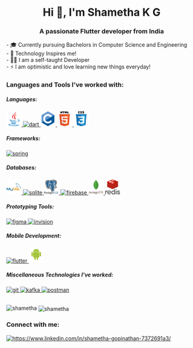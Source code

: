 <h1 align="center">Hi 👋, I'm Shametha K G</h1>
<h3 align="center">A passionate Flutter developer from India</h3>
- 🎓 Currently pursuing Bachelors in Computer Science and Engineering
<br>
- 💖 Technology Inspires me!
<br>
- 👨‍💻 I am a self-taught Developer
<br>
- ⚡ I am optimistic and love learning new things everyday!
<br>
<h3 align="left">Languages and Tools I've worked with:</h3>
<p align="left">
<h5 align="left">Languages:</h5>
   <a href="https://www.java.com" target="_blank" rel="noreferrer"> <img
      src="https://raw.githubusercontent.com/devicons/devicon/master/icons/java/java-original.svg" alt="java"
      width="40" height="40" /> </a><a href="https://dart.dev" target="_blank" rel="noreferrer"> <img
      src="https://www.vectorlogo.zone/logos/dartlang/dartlang-icon.svg" alt="dart" width="40" height="40" />
   </a><a href="https://www.cprogramming.com/" target="_blank" rel="noreferrer"> <img
      src="https://raw.githubusercontent.com/devicons/devicon/master/icons/c/c-original.svg" alt="c" width="40"
      height="40" /> </a><a href="https://www.w3.org/html/" target="_blank" rel="noreferrer"> <img
      src="https://raw.githubusercontent.com/devicons/devicon/master/icons/html5/html5-original-wordmark.svg"
      alt="html5" width="40" height="40" /> </a><a href="https://www.w3schools.com/css/" target="_blank"
      rel="noreferrer"> <img
      src="https://raw.githubusercontent.com/devicons/devicon/master/icons/css3/css3-original-wordmark.svg"
      alt="css3" width="40" height="40" /> </a>
   <br>
   <h5 align="left">Frameworks:</h5>
   <a href="https://spring.io/" target="_blank" rel="noreferrer"> <img src="https://www.vectorlogo.zone/logos/springio/springio-icon.svg" alt="spring" width="40" height="40"/> </a> 
   <br>
   <h5 align="left">Databases:</h5>
   <a href="https://www.mysql.com/" target="_blank" rel="noreferrer"> <img
      src="https://raw.githubusercontent.com/devicons/devicon/master/icons/mysql/mysql-original-wordmark.svg"
      alt="mysql" width="40" height="40" /> </a> <a href="https://www.sqlite.org/" target="_blank"
      rel="noreferrer"> <img src="https://www.vectorlogo.zone/logos/sqlite/sqlite-icon.svg" alt="sqlite" width="40"
      height="40" /> </a><a href="https://www.postgresql.org" target="_blank" rel="noreferrer"> <img            src="https://raw.githubusercontent.com/devicons/devicon/master/icons/postgresql/postgresql-original-wordmark.svg" alt="postgresql" width="40" height="40"/> </a>
      <a href="https://firebase.google.com/" target="_blank" rel="noreferrer"> <img
      src="https://www.vectorlogo.zone/logos/firebase/firebase-icon.svg" alt="firebase" width="40" height="40" />
   </a>
   <a href="https://www.mongodb.com/" target="_blank" rel="noreferrer"> <img src="https://raw.githubusercontent.com/devicons/devicon/master/icons/mongodb/mongodb-original-wordmark.svg" alt="mongodb" width="40" height="40"/> </a>  <a href="https://redis.io" target="_blank" rel="noreferrer"> <img src="https://raw.githubusercontent.com/devicons/devicon/master/icons/redis/redis-original-wordmark.svg" alt="redis" width="40" height="40"/> </a>
</p>
<h5 align="left">Prototyping Tools:</h5>
<a href="https://www.figma.com/" target="_blank" rel="noreferrer"> <img
   src="https://www.vectorlogo.zone/logos/figma/figma-icon.svg" alt="figma" width="40" height="40" /> </a>
<a href="https://www.invisionapp.com/" target="_blank" rel="noreferrer"> <img
   src="https://www.vectorlogo.zone/logos/invisionapp/invisionapp-icon.svg" alt="invision" width="40"
   height="40" /> </a>
<br>
<h5 align="left">Mobile Development:</h5>
<a href="https://flutter.dev" target="_blank" rel="noreferrer"> <img
   src="https://www.vectorlogo.zone/logos/flutterio/flutterio-icon.svg" alt="flutter" width="40" height="40" />
</a>
<a href="https://developer.android.com" target="_blank" rel="noreferrer"> <img
   src="https://raw.githubusercontent.com/devicons/devicon/master/icons/android/android-original-wordmark.svg"
   alt="android" width="40" height="40" /> </a>
<br>   
<h5 align="left">Miscellaneous Technologies I've worked:</h5>
<a href="https://git-scm.com/" target="_blank" rel="noreferrer"> <img
   src="https://www.vectorlogo.zone/logos/git-scm/git-scm-icon.svg" alt="git" width="40" height="40" /> </a>
<a href="https://kafka.apache.org/" target="_blank" rel="noreferrer"> <img src="https://www.vectorlogo.zone/logos/apache_kafka/apache_kafka-icon.svg" alt="kafka" width="40" height="40"/> </a><a href="https://postman.com" target="_blank" rel="noreferrer"><img src="https://www.vectorlogo.zone/logos/getpostman/getpostman-icon.svg" alt="postman" width="40" height="40"/> </a> 
<br><br>
<p>
<p><img align="left"
   src="https://github-readme-stats.vercel.app/api/top-langs?username=shametha&show_icons=true&locale=en&layout=compact"
   alt="shametha" /></p>
<p>&nbsp;<img align="center"
   src="https://github-readme-stats.vercel.app/api?username=shametha&show_icons=true&locale=en" alt="shametha" /></p>
</p>
<h3 align="left">Connect with me:</h3>
<p align="left">
   <a href="https://www.linkedin.com/in/shametha/" target="blank"><img
      align="center"
      src="https://raw.githubusercontent.com/rahuldkjain/github-profile-readme-generator/master/src/images/icons/Social/linked-in-alt.svg"
      alt="https://www.linkedin.com/in/shametha-gopinathan-7372691a3/" height="30" width="40" /></a>
</p>
